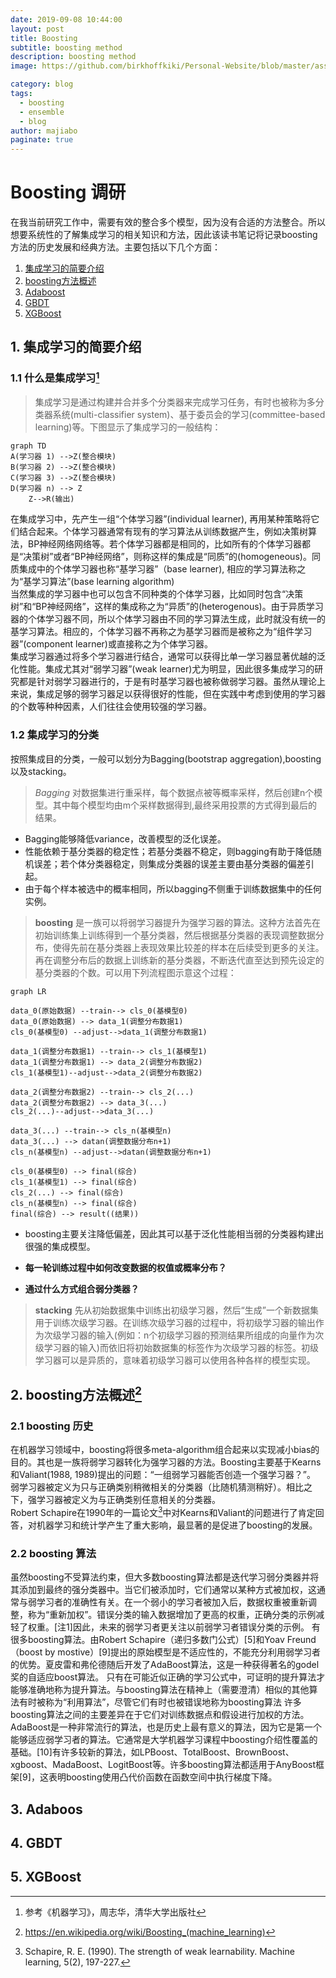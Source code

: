 ```yaml
---
date: 2019-09-08 10:44:00
layout: post
title: Boosting
subtitle: boosting method
description: boosting method 
image: https://github.com/birkhoffkiki/Personal-Website/blob/master/assets/img/post_imgs/2019-09-16-01-cat.jpg?raw=true

category: blog
tags:
  - boosting
  - ensemble
  - blog
author: majiabo
paginate: true
---
```


# Boosting 调研  

在我当前研究工作中，需要有效的整合多个模型，因为没有合适的方法整合。所以想要系统性的了解集成学习的相关知识和方法，因此该读书笔记将记录boosting方法的历史发展和经典方法。主要包括以下几个方面：  

1. [集成学习的简要介绍](#id0)  
2. [boosting方法概述](#id1)  
3. [Adaboost](#id2)  
4. [GBDT](#id3)  
5. [XGBoost](#id4)  

 <span id="id0"></span>  

## 1. 集成学习的简要介绍  

### 1.1 什么是集成学习[^1]

[^1]:参考《机器学习》，周志华，清华大学出版社  
> 集成学习是通过构建并合并多个分类器来完成学习任务，有时也被称为多分类器系统(multi-classifier system)、基于委员会的学习(committee-based learning)等。下图显示了集成学习的一般结构：  

```mermaid
graph TD
A(学习器 1) -->Z(整合模块)  
B(学习器 2) -->Z(整合模块)  
C(学习器 3) -->Z(整合模块)  
D(学习器 n) --> Z  
    Z-->R(输出)
```

在集成学习中，先产生一组“个体学习器”(individual learner), 再用某种策略将它们结合起来。个体学习器通常有现有的学习算法从训练数据产生，例如决策树算法，BP神经网络网络等。若个体学习器都是相同的，比如所有的个体学习器都是“决策树”或者“BP神经网络”，则称这样的集成是“同质”的(homogeneous)。同质集成中的个体学习器也称“基学习器”（base learner), 相应的学习算法称之为“基学习算法”(base learning algorithm)  
当然集成的学习器中也可以包含不同种类的个体学习器，比如同时包含“决策树”和“BP神经网络”，这样的集成称之为“异质”的(heterogenous)。由于异质学习器的个体学习器不同，所以个体学习器由不同的学习算法生成，此时就没有统一的基学习算法。相应的，个体学习器不再称之为基学习器而是被称之为“组件学习器”(component learner)或直接称之为个体学习器。  
集成学习器通过将多个学习器进行结合，通常可以获得比单一学习器显著优越的泛化性能。集成尤其对“弱学习器”(weak learner)尤为明显，因此很多集成学习的研究都是针对弱学习器进行的，于是有时基学习器也被称做弱学习器。虽然从理论上来说，集成足够的弱学习器足以获得很好的性能，但在实践中考虑到使用的学习器的个数等种种因素，人们往往会使用较强的学习器。  

### 1.2 集成学习的分类  
按照集成目的分类，一般可以划分为Bagging(bootstrap aggregation),boosting以及stacking。
> *Bagging* 对数据集进行重采样，每个数据点被等概率采样，然后创建n个模型。其中每个模型均由m个采样数据得到,最终采用投票的方式得到最后的结果。  

* Bagging能够降低variance，改善模型的泛化误差。
* 性能依赖于基分类器的稳定性；若基分类器不稳定，则bagging有助于降低随机误差；若个体分类器稳定，则集成分类器的误差主要由基分类器的偏差引起。
* 由于每个样本被选中的概率相同，所以bagging不侧重于训练数据集中的任何实例。

> **boosting** 是一族可以将弱学习器提升为强学习器的算法。这种方法首先在初始训练集上训练得到一个基分类器，然后根据基分类器的表现调整数据分布，使得先前在基分类器上表现效果比较差的样本在后续受到更多的关注。再在调整分布后的数据上训练新的基分类器，不断迭代直至达到预先设定的基分类器的个数。可以用下列流程图示意这个过程：  

```mermaid
graph LR

data_0(原始数据) --train--> cls_0(基模型0)  
data_0(原始数据) --> data_1(调整分布数据1)  
cls_0(基模型0) --adjust-->data_1(调整分布数据1)

data_1(调整分布数据1) --train--> cls_1(基模型1)  
data_1(调整分布数据1) --> data_2(调整分布数据2)  
cls_1(基模型1)--adjust-->data_2(调整分布数据2)

data_2(调整分布数据2) --train--> cls_2(...)  
data_2(调整分布数据2) --> data_3(...)  
cls_2(...)--adjust-->data_3(...)

data_3(...) --train--> cls_n(基模型n)  
data_3(...) --> datan(调整数据分布n+1)
cls_n(基模型n) --adjust-->datan(调整数据分布n+1)

cls_0(基模型0) --> final(综合)
cls_1(基模型1) --> final(综合)
cls_2(...) --> final(综合)
cls_n(基模型n) --> final(综合)
final(综合) --> result((结果))

```

* boosting主要关注降低偏差，因此其可以基于泛化性能相当弱的分类器构建出很强的集成模型。

* **每一轮训练过程中如何改变数据的权值或概率分布？**

* **通过什么方式组合弱分类器？**

> **stacking** 先从初始数据集中训练出初级学习器，然后“生成”一个新数据集用于训练次级学习器。在训练次级学习器的过程中，将初级学习器的输出作为次级学习器的输入(例如：n个初级学习器的预测结果所组成的向量作为次级学习器的输入)而依旧将初始数据集的标签作为次级学习器的标签。初级学习器可以是异质的，意味着初级学习器可以使用各种各样的模型实现。

<span id="id1"></span>  

## 2. boosting方法概述[^2]  

[^2]:https://en.wikipedia.org/wiki/Boosting_(machine_learning)
### 2.1 boosting 历史
在机器学习领域中，boosting将很多meta-algorithm组合起来以实现减小bias的目的。其也是一族将弱学习器转化为强学习器的方法。Boosting主要基于Kearns和Valiant(1988, 1989)提出的问题：“一组弱学习器能否创造一个强学习器？”。 弱学习器被定义为只与正确类别稍微相关的分类器（比随机猜测稍好）。相比之下，强学习器被定义为与正确类别任意相关的分类器。  
Robert Schapire在1990年的一篇论文[^3]中对Kearns和Valiant的问题进行了肯定回答，对机器学习和统计学产生了重大影响，最显著的是促进了boosting的发展。

### 2.2 boosting 算法
虽然boosting不受算法约束，但大多数boosting算法都是迭代学习弱分类器并将其添加到最终的强分类器中。当它们被添加时，它们通常以某种方式被加权，这通常与弱学习者的准确性有关。在一个弱小的学习者被加入后，数据权重被重新调整，称为“重新加权”。错误分类的输入数据增加了更高的权重，正确分类的示例减轻了权重。[注1]因此，未来的弱学习者更关注以前弱学习者错误分类的示例。
有很多boosting算法。由Robert Schapire（递归多数门公式）[5]和Yoav Freund（boost by mostive）[9]提出的原始模型是不适应性的，不能充分利用弱学习者的优势。夏皮雷和弗伦德随后开发了AdaBoost算法，这是一种获得著名的godel奖的自适应boost算法。
只有在可能近似正确的学习公式中，可证明的提升算法才能够准确地称为提升算法。与boosting算法在精神上（需要澄清）相似的其他算法有时被称为“利用算法”，尽管它们有时也被错误地称为boosting算法
许多boosting算法之间的主要差异在于它们对训练数据点和假设进行加权的方法。AdaBoost是一种非常流行的算法，也是历史上最有意义的算法，因为它是第一个能够适应弱学习者的算法。它通常是大学机器学习课程中boosting介绍性覆盖的基础。[10]有许多较新的算法，如LPBoost、TotalBoost、BrownBoost、xgboost、MadaBoost、LogitBoost等。许多boosting算法都适用于AnyBoost框架[9]，这表明boosting使用凸代价函数在函数空间中执行梯度下降。

<span id="id2"></span>

## 3. Adaboos

<span id="id3"></span>

## 4. GBDT  


<span id="id4"></span>

## 5. XGBoost
[^3]: Schapire, R. E. (1990). The strength of weak learnability. Machine learning, 5(2), 197-227.
